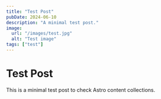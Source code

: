 ```yaml
---
title: "Test Post"
pubDate: 2024-06-10
description: "A minimal test post."
image:
  url: "/images/test.jpg"
  alt: "Test image"
tags: ["test"]
---
```


# Test Post

This is a minimal test post to check Astro content collections. 